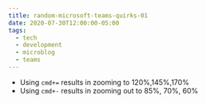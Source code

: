 ```yaml
---
title: random-microsoft-teams-quirks-01
date: 2020-07-30T12:00:00-05:00
tags:
  - tech
  - development
  - microblog
  - teams
---
```

- Using `cmd+=` results in zooming to 120%,145%,170%
- Using `cmd+-` results in zooming out to 85%, 70%, 60%

